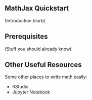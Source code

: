 ## MathJax Quickstart

(Introduction blurb)

## Prerequisites

(Stuff you should already know)



## Other Useful Resources

Some other places to write math easily:

- RStudio
- Jupyter Notebook
